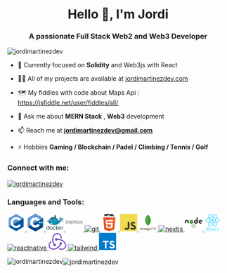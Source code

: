<h1 align="center">Hello 👋, I'm Jordi</h1>
<h3 align="center">A passionate Full Stack Web2 and Web3 Developer</h3>

<p align="left"> <img src="https://komarev.com/ghpvc/?username=jordimartinezdev&label=Profile%20views&color=0e75b6&style=flat" alt="jordimartinezdev" /> </p>

- 🌱 Currently focused on **Solidity** and Web3js with React

- 👨‍💻 All of my projects are available at [jordimartinezdev.com](https://jordimartinezdev.com)

- 🗺️ My fiddles with code about Maps Api : https://jsfiddle.net/user/fiddles/all/

- 💬 Ask me about **MERN Stack** , **Web3** development

- 📫 Reach me at **jordimartinezdev@gmail.com**

- ⚡ Hobbies **Gaming / Blockchain / Padel / Climbing / Tennis / Golf**

<h3 align="left">Connect with me:</h3>
<p align="left">
<a href="https://linkedin.com/in/jordimartinezdev" target="blank"><img align="center" src="https://raw.githubusercontent.com/rahuldkjain/github-profile-readme-generator/master/src/images/icons/Social/linked-in-alt.svg" alt="jordimartinezdev" height="30" width="40" /></a>
</p>

<h3 align="left">Languages and Tools:</h3>
<p align="left">   </a> <a href="https://www.cprogramming.com/" target="_blank" rel="noreferrer"> <img src="https://raw.githubusercontent.com/devicons/devicon/master/icons/c/c-original.svg" alt="c" width="40" height="40"/> </a> <a href="https://www.w3schools.com/cpp/" target="_blank" rel="noreferrer"> <img src="https://raw.githubusercontent.com/devicons/devicon/master/icons/cplusplus/cplusplus-original.svg" alt="cplusplus" width="40" height="40"/> </a> <a href="https://www.docker.com/" target="_blank" rel="noreferrer"> <img src="https://raw.githubusercontent.com/devicons/devicon/master/icons/docker/docker-original-wordmark.svg" alt="docker" width="40" height="40"/> </a> <a href="https://expressjs.com" target="_blank" rel="noreferrer"> <img src="https://raw.githubusercontent.com/devicons/devicon/master/icons/express/express-original-wordmark.svg" alt="express" width="40" height="40"/>  </a> <a href="https://git-scm.com/" target="_blank" rel="noreferrer"> <img src="https://www.vectorlogo.zone/logos/git-scm/git-scm-icon.svg" alt="git" width="40" height="40"/> </a> <a href="https://www.w3.org/html/" target="_blank" rel="noreferrer"> <img src="https://raw.githubusercontent.com/devicons/devicon/master/icons/html5/html5-original-wordmark.svg" alt="html5" width="40" height="40"/> </a> <a href="https://developer.mozilla.org/en-US/docs/Web/JavaScript" target="_blank" rel="noreferrer"> <img src="https://raw.githubusercontent.com/devicons/devicon/master/icons/javascript/javascript-original.svg" alt="javascript" width="40" height="40"/> </a> <a href="https://www.mongodb.com/" target="_blank" rel="noreferrer"> <img src="https://raw.githubusercontent.com/devicons/devicon/master/icons/mongodb/mongodb-original-wordmark.svg" alt="mongodb" width="40" height="40"/> </a> <a href="https://nextjs.org/" target="_blank" rel="noreferrer"> <img src="https://cdn.worldvectorlogo.com/logos/nextjs-2.svg" alt="nextjs" width="40" height="40"/> </a> <a href="https://nodejs.org" target="_blank" rel="noreferrer"> <img src="https://raw.githubusercontent.com/devicons/devicon/master/icons/nodejs/nodejs-original-wordmark.svg" alt="nodejs" width="40" height="40"/> </a> <a href="https://reactjs.org/" target="_blank" rel="noreferrer"> <img src="https://raw.githubusercontent.com/devicons/devicon/master/icons/react/react-original-wordmark.svg" alt="react" width="40" height="40"/> </a> <a href="https://reactnative.dev/" target="_blank" rel="noreferrer"> <img src="https://reactnative.dev/img/header_logo.svg" alt="reactnative" width="40" height="40"/> </a> <a href="https://redux.js.org" target="_blank" rel="noreferrer"> <img src="https://raw.githubusercontent.com/devicons/devicon/master/icons/redux/redux-original.svg" alt="redux" width="40" height="40"/> </a> <a href="https://tailwindcss.com/" target="_blank" rel="noreferrer"> <img src="https://www.vectorlogo.zone/logos/tailwindcss/tailwindcss-icon.svg" alt="tailwind" width="40" height="40"/> </a> <a href="https://www.typescriptlang.org/" target="_blank" rel="noreferrer"> <img src="https://raw.githubusercontent.com/devicons/devicon/master/icons/typescript/typescript-original.svg" alt="typescript" width="40" height="40"/>  </a> </p>

<p><img align="left" src="https://github-readme-stats.vercel.app/api/top-langs?username=jordimartinezdev&show_icons=true&locale=en&layout=compact" alt="jordimartinezdev" /></p>

<p><img align="center" src="https://github-readme-streak-stats.herokuapp.com/?user=jordimartinezdev&" alt="jordimartinezdev" /></p>
